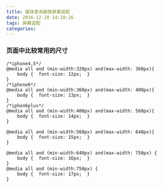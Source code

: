 ```yaml
---
title: 媒体查询器做屏幕适配
date: 2016-12-20 14:10:26
tags: 屏幕适配
categories:
---
```

### 页面中比较常用的尺寸

	/*iphone4,5*/
	@media all and (min-width:320px) and(max-width: 360px){
	    body {  font-size: 12px;  }
	}
	/*iphone6*/
	@media all and (min-width:360px) and(max-width: 400px){
	    body {  font-size: 13px;  }
	}
	/*iphon6plus*/
	@media all and (min-width:400px) and(max-width: 560px){
	    body {  font-size: 14px;  }
	}
	
	@media all and (min-width:560px) and(max-width: 640px){
	    body {  font-size: 15px;  }
	}
	
	@media all and (min-width:640px) and(max-width: 750px) {
	    body {  font-size: 16px;  }
	}
	@media all and (min-width:750px) {
	    body {  font-size: 17px;  }
	}